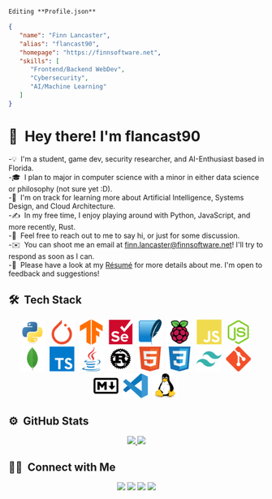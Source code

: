 ``Editing **Profile.json**``
```json
{
   "name": "Finn Lancaster",
   "alias": "flancast90",
   "homepage": "https://finnsoftware.net",
   "skills": [
      "Frontend/Backend WebDev",
      "Cybersecurity",
      "AI/Machine Learning"
   ]
}
```
# 👋 &nbsp;Hey there! I'm flancast90
-💡 &nbsp;I'm a student, game dev, security researcher, and AI-Enthusiast based in Florida.\
-🎓 &nbsp;I plan to major in computer science with a minor in either data science or philosophy (not sure yet :D).\
-🌱 &nbsp;I'm on track for learning more about Artificial Intelligence, Systems Design, and Cloud Architecture.\
-✍️ &nbsp;In my free time, I enjoy playing around with Python, JavaScript, and more recently, Rust.\
-💬 &nbsp;Feel free to reach out to me to say hi, or just for some discussion.\
-✉️ &nbsp;You can shoot me an email at finn.lancaster@finnsoftware.net! I'll try to respond as soon as I can.\
-📄 &nbsp;Please have a look at my [Résumé](https://www.finnsoftware.net) for more details about me. I'm open to feedback and suggestions!

## 🛠 &nbsp;Tech Stack

<p align="center">
<img src="https://raw.githubusercontent.com/devicons/devicon/master/icons/python/python-original.svg" width="50" height="50" alt="Python">&nbsp;
<img src="https://raw.githubusercontent.com/devicons/devicon/master/icons/pytorch/pytorch-original.svg" width="50" height="50" alt="PyTorch">&nbsp;
<img src="https://raw.githubusercontent.com/devicons/devicon/master/icons/tensorflow/tensorflow-original.svg" width="50" height="50" alt="Tensorflow">&nbsp;
<img src="https://raw.githubusercontent.com/devicons/devicon/master/icons/selenium/selenium-original.svg" width="50" height="50" alt="Selenium">&nbsp;
<img src="https://raw.githubusercontent.com/devicons/devicon/master/icons/sqlite/sqlite-original.svg" width="50" height="50" alt="SQLite">&nbsp;
<img src="https://raw.githubusercontent.com/devicons/devicon/master/icons/raspberrypi/raspberrypi-original.svg" width="50" height="50" alt="RaspberryPi">&nbsp;
<img src="https://raw.githubusercontent.com/devicons/devicon/master/icons/javascript/javascript-plain.svg" width="50" height="50" alt="JavaScript">&nbsp;
<img src="https://raw.githubusercontent.com/devicons/devicon/master/icons/nodejs/nodejs-original.svg" width="50" height="50" alt="Node.js">&nbsp;
<img src="https://raw.githubusercontent.com/devicons/devicon/master/icons/mongodb/mongodb-original.svg" width="50" height="50" alt="MongoDB">&nbsp;
<img src="https://raw.githubusercontent.com/devicons/devicon/master/icons/typescript/typescript-plain.svg" width="50" height="50" alt="Typescript">&nbsp;
<img src="https://raw.githubusercontent.com/devicons/devicon/master/icons/java/java-original.svg" width="50" height="50" alt="Java">&nbsp;
<img src="https://raw.githubusercontent.com/devicons/devicon/master/icons/rust/rust-plain.svg" width="50" height="50" alt="Rust">&nbsp;
<img src="https://raw.githubusercontent.com/devicons/devicon/master/icons/html5/html5-original.svg" width="50" height="50" alt="HTML">&nbsp;
<img src="https://raw.githubusercontent.com/devicons/devicon/master/icons/css3/css3-original.svg" width="50" height="50" alt="CSS">&nbsp;
<img src="https://raw.githubusercontent.com/devicons/devicon/master/icons/tailwindcss/tailwindcss-plain.svg" width="50" height="50" alt="TailwindCSS">&nbsp;
<img src="https://raw.githubusercontent.com/devicons/devicon/master/icons/git/git-original.svg" width="50" height="50" alt="Git">&nbsp;
<img src="https://raw.githubusercontent.com/devicons/devicon/master/icons/markdown/markdown-original.svg" width="50" height="50" alt="Markdown">&nbsp;
<img src="https://raw.githubusercontent.com/devicons/devicon/master/icons/vscode/vscode-original.svg" width="50" height="50" alt="Visual Studio Code">&nbsp;
<img src="https://raw.githubusercontent.com/devicons/devicon/master/icons/linux/linux-original.svg" width="50" height="50" alt="Linux">&nbsp;
</p>

## ⚙️ &nbsp;GitHub Stats

<p align="center">
<a href="https://github.com/flancast90">
  <img height="180em" src="https://github-readme-stats.vercel.app/api?username=flancast90&theme=github_dark&layout=compact&show_icons=true&border=false&include_all_commits=true&count_private=true&hide_border=true"/>
  <img height="180em" src="https://github-readme-stats.vercel.app/api/top-langs/?username=flancast90&layout=compact&theme=github_dark&langs_count=8&show_icons=true&border=false&include_all_commits=true&count_private=true&hide_border=true"/>
</a>
</p>

## 🤝🏻 &nbsp;Connect with Me

<p align="center">
<a href="https://www.finnsoftware.net"><img src="https://img.shields.io/badge/-finnsoftware.net-3423A6?style=for-the-badge&logo=Google-Chrome&logoColor=white"/></a>
<a href="https://www.linkedin.com/in/finn-lancaster-a21671219"><img src="https://img.shields.io/badge/-Finn%20Lancaster-0077B5?style=for-the-badge&logo=Linkedin&logoColor=white"/></a>
<a href="mailto:finn.lancaster@finnsoftware.net"><img src="https://img.shields.io/badge/-finn.lancaster@finnsoftware.net-D14836?style=for-the-badge&logo=Gmail&logoColor=white"/></a>
<a href="https://discord.com/users/821777475587276802"><img src="https://img.shields.io/badge/-@flancast90-E4405F?style=for-the-badge&logo=Discord&logoColor=white"/></a>
</p>
